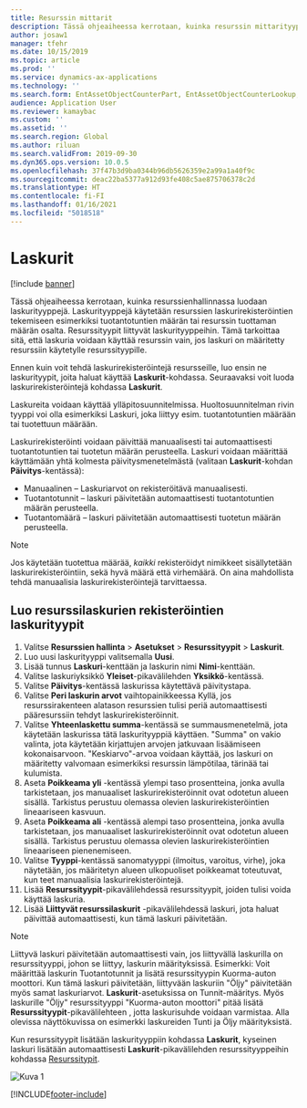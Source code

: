 ```yaml
---
title: Resurssin mittarit
description: Tässä ohjeaiheessa kerrotaan, kuinka resurssin mittarityypit luodaan resurssien hallinnassa.
author: josaw1
manager: tfehr
ms.date: 10/15/2019
ms.topic: article
ms.prod: ''
ms.service: dynamics-ax-applications
ms.technology: ''
ms.search.form: EntAssetObjectCounterPart, EntAssetObjectCounterLookup, EntAssetCounterType, EntAssetObjectCounterTotals
audience: Application User
ms.reviewer: kamaybac
ms.custom: ''
ms.assetid: ''
ms.search.region: Global
ms.author: riluan
ms.search.validFrom: 2019-09-30
ms.dyn365.ops.version: 10.0.5
ms.openlocfilehash: 37f47b3d9ba0344b96db5626359e2a99a1a40f9c
ms.sourcegitcommit: deac22ba5377a912d93fe408c5ae875706378c2d
ms.translationtype: HT
ms.contentlocale: fi-FI
ms.lasthandoff: 01/16/2021
ms.locfileid: "5018518"
---
```

# <a name="counters"></a>Laskurit

[!include [banner](../../includes/banner.md)]

Tässä ohjeaiheessa kerrotaan, kuinka resurssienhallinnassa luodaan laskurityyppejä. Laskurityyppejä käytetään resurssien laskurirekisteröintien tekemiseen esimerkiksi tuotantotuntien määrän tai resurssin tuottaman määrän osalta. Resurssityypit liittyvät laskurityyppeihin. Tämä tarkoittaa sitä, että laskuria voidaan käyttää resurssin vain, jos laskuri on määritetty resurssiin käytetylle resurssityypille.

Ennen kuin voit tehdä laskurirekisteröintejä resursseille, luo ensin ne laskurityypit, joita haluat käyttää **Laskurit**-kohdassa. Seuraavaksi voit luoda laskurirekisteröintejä kohdassa **Laskurit**. 

Laskureita voidaan käyttää ylläpitosuunnitelmissa. Huoltosuunnitelman rivin tyyppi voi olla esimerkiksi Laskuri, joka liittyy esim. tuotantotuntien määrään tai tuotettuun määrään. 

Laskurirekisteröinti voidaan päivittää manuaalisesti tai automaattisesti tuotantotuntien tai tuotetun määrän perusteella. Laskuri voidaan määrittää käyttämään yhtä kolmesta päivitysmenetelmästä (valitaan **Laskurit**-kohdan **Päivitys**-kentässä):
  
- Manuaalinen – Laskuriarvot on rekisteröitävä manuaalisesti.  
- Tuotantotunnit – laskuri päivitetään automaattisesti tuotantotuntien määrän perusteella.  
- Tuotantomäärä – laskuri päivitetään automaattisesti tuotetun määrän perusteella.  

>[!NOTE]
>Jos käytetään tuotettua määrää, *kaikki* rekisteröidyt nimikkeet sisällytetään laskurirekisteröintiin, sekä hyvä määrä että virhemäärä. On aina mahdollista tehdä manuaalisia laskurirekisteröintejä tarvittaessa.

## <a name="create-counter-types-for-asset-counter-registrations"></a>Luo resurssilaskurien rekisteröintien laskurityypit

1. Valitse **Resurssien hallinta** > **Asetukset** > **Resurssityypit** > **Laskurit**.
2. Luo uusi laskurityyppi valitsemalla **Uusi**.
3. Lisää tunnus **Laskuri**-kenttään ja laskurin nimi **Nimi**-kenttään.
4. Valitse laskuriyksikkö **Yleiset**-pikavälilehden **Yksikkö**-kentässä.
5. Valitse **Päivitys**-kentässä laskurissa käytettävä päivitystapa.
6. Valitse **Peri laskurin arvot** vaihtopainikkeessa Kyllä, jos resurssirakenteen alatason resurssien tulisi periä automaattisesti pääresurssiin tehdyt laskurirekisteröinnit.
7. Valitse **Yhteenlaskettu summa**-kentässä se summausmenetelmä, jota käytetään laskurissa tätä laskurityyppiä käyttäen. "Summa" on vakio valinta, jota käytetään kirjattujen arvojen jatkuvaan lisäämiseen kokonaisarvoon. "Keskiarvo"-arvoa voidaan käyttää, jos laskuri on määritetty valvomaan esimerkiksi resurssin lämpötilaa, tärinää tai kulumista. 
8. Aseta **Poikkeama yli** -kentässä ylempi taso prosentteina, jonka avulla tarkistetaan, jos manuaaliset laskurirekisteröinnit ovat odotetun alueen sisällä. Tarkistus perustuu olemassa olevien laskurirekisteröintien lineaariseen kasvuun.
9. Aseta **Poikkeama ali** -kentässä alempi taso prosentteina, jonka avulla tarkistetaan, jos manuaaliset laskurirekisteröinnit ovat odotetun alueen sisällä. Tarkistus perustuu olemassa olevien laskurirekisteröintien lineaariseen pienenemiseen.
10. Valitse **Tyyppi**-kentässä sanomatyyppi (ilmoitus, varoitus, virhe), joka näytetään, jos määritetyn alueen ulkopuoliset poikkeamat toteutuvat, kun teet manuaalisia laskurirekisteröintejä.
11. Lisää **Resurssityypit**-pikavälilehdessä resurssityypit, joiden tulisi voida käyttää laskuria.
12. Lisää **Liittyvät resurssilaskurit** -pikavälilehdessä laskuri, jota haluat päivittää automaattisesti, kun tämä laskuri päivitetään.


>[!NOTE]
>Liittyvä laskuri päivitetään automaattisesti vain, jos liittyvällä laskurilla on resurssityyppi, johon se liittyy, laskurin määrityksissä. Esimerkki: Voit määrittää laskurin Tuotantotunnit ja lisätä resurssityypin Kuorma-auton moottori. Kun tämä laskuri päivitetään, liittyvään laskuriin "Öljy" päivitetään myös samat laskuriarvot. **Laskurit**-asetuksissa on Tunnit-määritys. Myös laskurille "Öljy" resurssityyppi "Kuorma-auton moottori" pitää lisätä **Resurssityypit**-pikavälilehteen , jotta laskurisuhde voidaan varmistaa. Alla olevissa näyttökuvissa on esimerkki laskureiden Tunti ja Öljy määrityksistä.

Kun resurssityypit lisätään laskurityyppiin kohdassa **Laskurit**, kyseinen laskuri lisätään automaattisesti **Laskurit**-pikavälilehden resurssityyppeihin kohdassa [Resurssitypit](../setup-for-objects/object-types.md).

![Kuva 1](media/071-setup-for-objects.png)



[!INCLUDE[footer-include](../../../includes/footer-banner.md)]